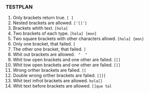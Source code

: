 ### TESTPLAN
1. Only brackets return true. `[ ]`
2. Nested brackets are allowed. `['[]']`
3. Brackets whith text. `[hola]`
4. Two brackets of each type. `[hola] [mon]`
5. Two square brackets with other characters allowd. `[hola] {mon}`
6. Only one bracket, that failed. `[`
7. The other one bracket, that failed. `]`
8. Whit out brackets are allowed. ` "  "`
9. Whit tow open brackets and one other are falied. `[[]`
10. Whit tow open brackets and one other are falied. `[]]`
11. Wrong orther brackets are falied. `][`
12. Double wrong orther brackets are falied. `[]][`
13. Whit text infrot brackets are allowed. `hola[]`
14. Whit text before brackets are allowed. `[]que tal`
